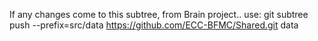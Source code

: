 If any changes come to this subtree, from Brain project.. use:
git subtree push --prefix=src/data https://github.com/ECC-BFMC/Shared.git data